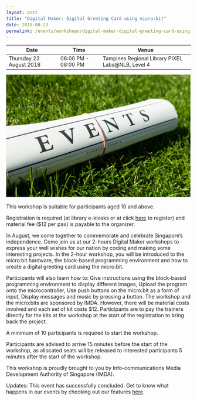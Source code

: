```yaml
---
layout: post
title: "Digital Maker: Digital Greeting Card using micro:bit"
date: 2018-08-23
permalink: /events/workshops/digital-maker-digital-greeting-card-using-microbit
---
```


| Date | Time | Venue |
|--------|---|---|
| Thursday 23 August 2018 | 06:00 PM - 08:00 PM |   Tampines Regional Library PIXEL Labs@NLB, Level 4 |

![hi](/images/events/generic-event-image.jpg)

This workshop is suitable for participants aged 10 and above.

Registration is required (at library e-kiosks or at click <a href="https://www.nlb.gov.sg/golibrary2/e/digital-maker-digital-greeting-card-using-microbit-pixel-labsnlb-20973540" target="_blank">here</a> to register) and material fee ($12 per pax) is payable to the organizer.

In August, we come together to commemorate and celebrate Singapore’s independence.  Come join us at our 2-hours Digital Maker workshops to express your well wishes for our nation by coding and making some interesting projects.  In the 2-hour workshop, you will  be introduced to the micro:bit hardware, the block-based programming environment and how to create a digital greeting card using the micro:bit.

Participants will also learn how to:
Give instructions using the block-based programming environment to display different images,
Upload the program onto the microcontroller,
Use push buttons on the micro:bit as a form of input,
Display messages and music by pressing a button.
The workshop and the micro:bits are sponsored by IMDA.  However, there will be material costs involved and each set of kit costs $12.  Participants are to pay the trainers directly for the kits at the workshop at the start of the registration to bring back the project.

A minimum of 10 participants is required to start the workshop.

Participants are advised to arrive 15 minutes before the start of the workshop, as allocated seats will be released to interested participants 5 minutes after the start of the workshop.
 
This workshop is proudly brought to you by Info-communications Media Development Authority of Singapore (IMDA).

Updates: This event has successfully concluded. Get to know what happens in our events by checking out our features <a href="" target="_blank">here</a>


